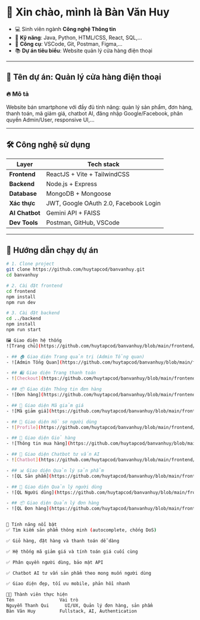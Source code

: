 # 👋 Xin chào, mình là **Bàn Văn Huy**

- 💻 Sinh viên ngành **Công nghệ Thông tin**
- 🔧 **Kỹ năng**: Java, Python, HTML/CSS, React, SQL,...
- 🧰 **Công cụ**: VSCode, Git, Postman, Figma,...
- 📚 **Dự án tiêu biểu**: Website quản lý cửa hàng điện thoại

---

## 📱 Tên dự án: **Quản lý cửa hàng điện thoại**

### 🔥 Mô tả
Website bán smartphone với đầy đủ tính năng: quản lý sản phẩm, đơn hàng, thanh toán, mã giảm giá, chatbot AI, đăng nhập Google/Facebook, phân quyền Admin/User, responsive UI,...

---

## 🛠️ Công nghệ sử dụng

| Layer | Tech stack |
|-------|------------|
| **Frontend** | ReactJS + Vite + TailwindCSS |
| **Backend** | Node.js + Express |
| **Database** | MongoDB + Mongoose |
| **Xác thực** | JWT, Google OAuth 2.0, Facebook Login |
| **AI Chatbot** | Gemini API + FAISS |
| **Dev Tools** | Postman, GitHub, VSCode |

---

## 🚀 Hướng dẫn chạy dự án

```bash
# 1. Clone project
git clone https://github.com/huytapcod/banvanhuy.git
cd banvanhuy

# 2. Cài đặt frontend
cd frontend
npm install
npm run dev

# 3. Cài đặt backend
cd ../backend
npm install
npm run start

🖼️ Giao diện hệ thống
![Trang chủ](https://github.com/huytapcod/banvanhuy/blob/main/frontend/public/images/home.png?raw=true)

- ## 🏠 Giao diện Trang quản trị (Admin Tổng quan)  
- ![Admin Tổng Quan](https://github.com/huytapcod/banvanhuy/blob/main/frontend/public/images/admin-tong-quan.png?raw=true)

- ## 🛍️ Giao diện Trang thanh toán  
- ![Checkout](https://github.com/huytapcod/banvanhuy/blob/main/frontend/public/images/checkoutpage.png?raw=true)

- ## 📦 Giao diện Thông tin đơn hàng  
- ![Đơn hàng](https://github.com/huytapcod/banvanhuy/blob/main/frontend/public/images/donhang.png?raw=true)

- ## 🔖 Giao diện Mã giảm giá  
- ![Mã giảm giá](https://github.com/huytapcod/banvanhuy/blob/main/frontend/public/images/ma-giam-gia.png?raw=true)

- ## 👤 Giao diện Hồ sơ người dùng  
- ![Profile](https://github.com/huytapcod/banvanhuy/blob/main/frontend/public/images/profile.png?raw=true)

- ## 🛒 Giao diện Giỏ hàng  
- ![Thông tin mua hàng](https://github.com/huytapcod/banvanhuy/blob/main/frontend/public/images/giohang.png?raw=true)

- ## 🤖 Giao diện Chatbot tư vấn AI  
- ![Chatbot](https://github.com/huytapcod/banvanhuy/blob/main/frontend/public/images/chatbot.png?raw=true)

- ## 📊 Giao diện Quản lý sản phẩm  
- ![QL Sản phẩm](https://github.com/huytapcod/banvanhuy/blob/main/frontend/public/images/quan-ly-san-pham.png?raw=true)

- ## 👥 Giao diện Quản lý người dùng  
- ![QL Người dùng](https://github.com/huytapcod/banvanhuy/blob/main/frontend/public/images/quan-ly-nguoi-dung.png?raw=true)

- ## 📦 Giao diện Quản lý đơn hàng  
- ![QL Đơn hàng](https://github.com/huytapcod/banvanhuy/blob/main/frontend/public/images/quan-ly-don-hang.png?raw=true)


📌 Tính năng nổi bật
✅ Tìm kiếm sản phẩm thông minh (autocomplete, chống DoS)

✅ Giỏ hàng, đặt hàng và thanh toán dễ dàng

✅ Hệ thống mã giảm giá và tính toán giá cuối cùng

✅ Phân quyền người dùng, bảo mật API

✅ Chatbot AI tư vấn sản phẩm theo mong muốn người dùng

✅ Giao diện đẹp, tối ưu mobile, phản hồi nhanh

👨‍💻 Thành viên thực hiện
Tên               	Vai trò
Nguyễn Thanh Qui	  UI/UX, Quản lý đơn hàng, sản phẩm
Bàn Văn Huy	        Fullstack, AI, Authentication

